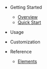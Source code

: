 * Getting Started

  * [Overview](/README)
  * [Quick Start](quick-start)

* Usage

* Customization

* Reference

  * [Elements](elements)
